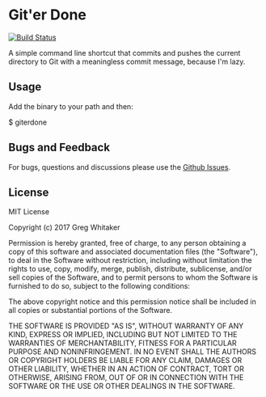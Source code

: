 # Git'er Done
[![Build Status](https://travis-ci.org/gregwhitaker/giterdone.svg?branch=master)](https://travis-ci.org/gregwhitaker/giterdone)

A simple command line shortcut that commits and pushes the current directory to Git with a meaningless commit message, because I'm lazy.

## Usage
Add the binary to your path and then:

  $ giterdone

## Bugs and Feedback

For bugs, questions and discussions please use the [Github Issues](https://github.com/gregwhitaker/giterdone/issues).

## License

MIT License

Copyright (c) 2017 Greg Whitaker

Permission is hereby granted, free of charge, to any person obtaining a copy
of this software and associated documentation files (the "Software"), to deal
in the Software without restriction, including without limitation the rights
to use, copy, modify, merge, publish, distribute, sublicense, and/or sell
copies of the Software, and to permit persons to whom the Software is
furnished to do so, subject to the following conditions:

The above copyright notice and this permission notice shall be included in all
copies or substantial portions of the Software.

THE SOFTWARE IS PROVIDED "AS IS", WITHOUT WARRANTY OF ANY KIND, EXPRESS OR
IMPLIED, INCLUDING BUT NOT LIMITED TO THE WARRANTIES OF MERCHANTABILITY,
FITNESS FOR A PARTICULAR PURPOSE AND NONINFRINGEMENT. IN NO EVENT SHALL THE
AUTHORS OR COPYRIGHT HOLDERS BE LIABLE FOR ANY CLAIM, DAMAGES OR OTHER
LIABILITY, WHETHER IN AN ACTION OF CONTRACT, TORT OR OTHERWISE, ARISING FROM,
OUT OF OR IN CONNECTION WITH THE SOFTWARE OR THE USE OR OTHER DEALINGS IN THE
SOFTWARE.
